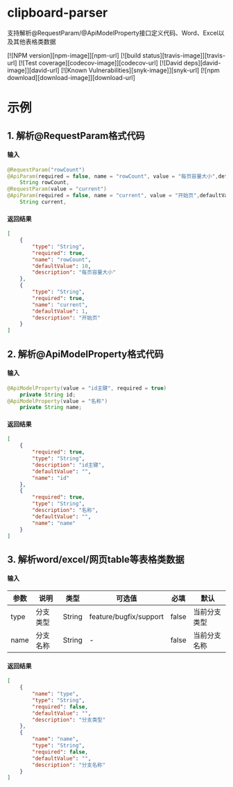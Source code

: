# clipboard-parser
支持解析@RequestParam/@ApiModelProperty接口定义代码、Word、Excel以及其他表格类数据

[![NPM version][npm-image]][npm-url]
[![build status][travis-image]][travis-url]
[![Test coverage][codecov-image]][codecov-url]
[![David deps][david-image]][david-url]
[![Known Vulnerabilities][snyk-image]][snyk-url]
[![npm download][download-image]][download-url]


# 示例


## 1. 解析@RequestParam格式代码

#### 输入

```java
@RequestParam("rowCount")
@ApiParam(required = false, name = "rowCount", value = "每页容量大小",defaultValue = 10)
    String rowCount,
@RequestParam(value = "current")
@ApiParam(required = false, name = "current", value = "开始页",defaultValue = 1)
    String current,
```

#### 返回结果

```json
[
    {
        "type": "String",
        "required": true,
        "name": "rowCount",
        "defaultValue": 10,
        "description": "每页容量大小"
    },
    {
        "type": "String",
        "required": true,
        "name": "current",
        "defaultValue": 1,
        "description": "开始页"
    }
]
```



## 2. 解析@ApiModelProperty格式代码

#### 输入

```java
@ApiModelProperty(value = "id主键", required = true)
    private String id;
@ApiModelProperty(value = "名称")
    private String name;
```

#### 返回结果

```json
[
    {
        "required": true,
        "type": "String",
        "description": "id主键",
        "defaultValue": "",
        "name": "id"
    },
    {
        "required": true,
        "type": "String",
        "description": "名称",
        "defaultValue": "",
        "name": "name"
    }
]
```



## 3. 解析word/excel/网页table等表格类数据

#### 输入

| 参数 | 说明     | 类型   | 可选值                 | 必填  | 默认         |
| ---- | -------- | ------ | ---------------------- | ----- | ------------ |
| type | 分支类型 | String | feature/bugfix/support | false | 当前分支类型 |
| name | 分支名称 | String | -                      | false | 当前分支名称 |

#### 返回结果

```json
[
    {
        "name": "type",
        "type": "String",
        "required": false,
        "defaultValue": "",
        "description": "分支类型"
    },
    {
        "name": "name",
        "type": "String",
        "required": false,
        "defaultValue": "",
        "description": "分支名称"
    }
]
```

